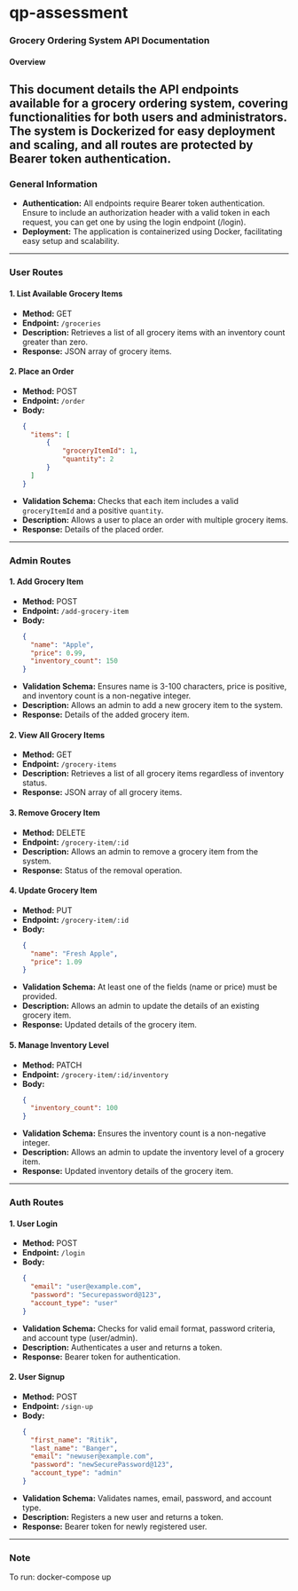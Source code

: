 # qp-assessment

### Grocery Ordering System API Documentation

#### Overview

## This document details the API endpoints available for a grocery ordering system, covering functionalities for both users and administrators. The system is Dockerized for easy deployment and scaling, and all routes are protected by Bearer token authentication.

### General Information

- **Authentication:** All endpoints require Bearer token authentication. Ensure to include an authorization header with a valid token in each request, you can get one by using the login endpoint (/login).
- **Deployment:** The application is containerized using Docker, facilitating easy setup and scalability.

---

### User Routes

#### 1. List Available Grocery Items

- **Method:** GET
- **Endpoint:** `/groceries`
- **Description:** Retrieves a list of all grocery items with an inventory count greater than zero.
- **Response:** JSON array of grocery items.

#### 2. Place an Order

- **Method:** POST
- **Endpoint:** `/order`
- **Body:**
  ```json
  {
  	"items": [
  		{
  			"groceryItemId": 1,
  			"quantity": 2
  		}
  	]
  }
  ```
- **Validation Schema:** Checks that each item includes a valid `groceryItemId` and a positive `quantity`.
- **Description:** Allows a user to place an order with multiple grocery items.
- **Response:** Details of the placed order.

---

### Admin Routes

#### 1. Add Grocery Item

- **Method:** POST
- **Endpoint:** `/add-grocery-item`
- **Body:**
  ```json
  {
  	"name": "Apple",
  	"price": 0.99,
  	"inventory_count": 150
  }
  ```
- **Validation Schema:** Ensures name is 3-100 characters, price is positive, and inventory count is a non-negative integer.
- **Description:** Allows an admin to add a new grocery item to the system.
- **Response:** Details of the added grocery item.

#### 2. View All Grocery Items

- **Method:** GET
- **Endpoint:** `/grocery-items`
- **Description:** Retrieves a list of all grocery items regardless of inventory status.
- **Response:** JSON array of all grocery items.

#### 3. Remove Grocery Item

- **Method:** DELETE
- **Endpoint:** `/grocery-item/:id`
- **Description:** Allows an admin to remove a grocery item from the system.
- **Response:** Status of the removal operation.

#### 4. Update Grocery Item

- **Method:** PUT
- **Endpoint:** `/grocery-item/:id`
- **Body:**
  ```json
  {
  	"name": "Fresh Apple",
  	"price": 1.09
  }
  ```
- **Validation Schema:** At least one of the fields (name or price) must be provided.
- **Description:** Allows an admin to update the details of an existing grocery item.
- **Response:** Updated details of the grocery item.

#### 5. Manage Inventory Level

- **Method:** PATCH
- **Endpoint:** `/grocery-item/:id/inventory`
- **Body:**
  ```json
  {
  	"inventory_count": 100
  }
  ```
- **Validation Schema:** Ensures the inventory count is a non-negative integer.
- **Description:** Allows an admin to update the inventory level of a grocery item.
- **Response:** Updated inventory details of the grocery item.

---

### Auth Routes

#### 1. User Login

- **Method:** POST
- **Endpoint:** `/login`
- **Body:**
  ```json
  {
  	"email": "user@example.com",
  	"password": "Securepassword@123",
  	"account_type": "user"
  }
  ```
- **Validation Schema:** Checks for valid email format, password criteria, and account type (user/admin).
- **Description:** Authenticates a user and returns a token.
- **Response:** Bearer token for authentication.

#### 2. User Signup

- **Method:** POST
- **Endpoint:** `/sign-up`
- **Body:**
  ```json
  {
  	"first_name": "Ritik",
  	"last_name": "Banger",
  	"email": "newuser@example.com",
  	"password": "newSecurePassword@123",
  	"account_type": "admin"
  }
  ```
- **Validation Schema:** Validates names, email, password, and account type.
- **Description:** Registers a new user and returns a token.
- **Response:** Bearer token for newly registered user.

---

### Note

To run: docker-compose up
